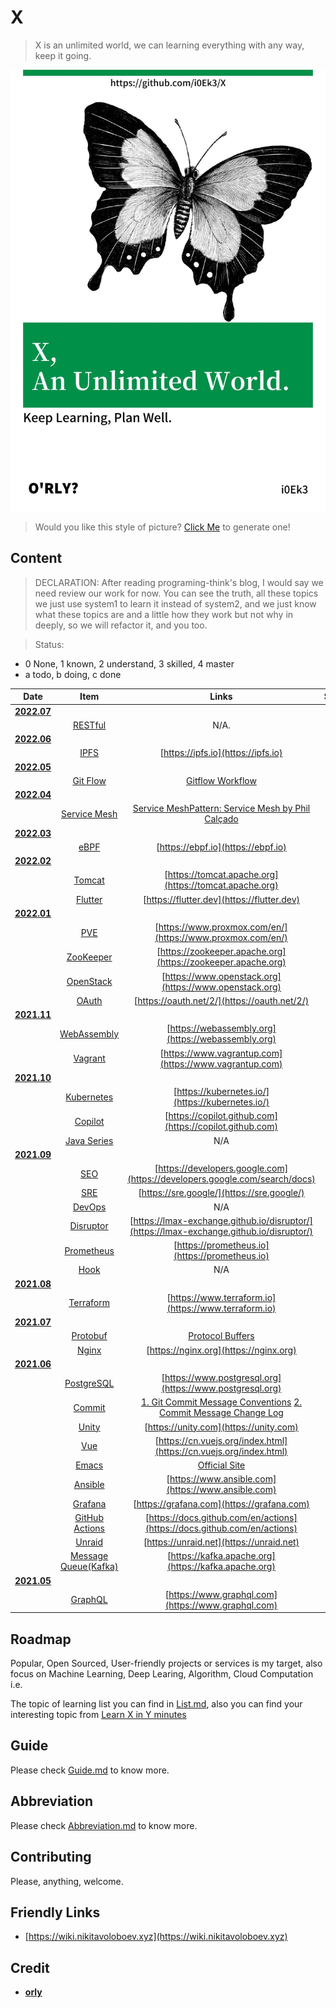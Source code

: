 # X

> X is an unlimited world, we can learning everything with any way, keep it going.

![cover](https://github.com/i0Ek3/X/blob/main/media/cover.jpg)

> Would you like this style of picture? [Click Me](https://orly.nanmu.me) to generate one!

## Content

> DECLARATION: After reading programing-think's blog, I would say we need review our work for now. You can see the truth, all these topics we just use system1 to learn it instead of system2, and we just know what these topics are and a little how they work but not why in deeply, so we will refactor it, and you too. 

> Status: 

- 0 None, 1 known, 2 understand, 3 skilled, 4 master
- a todo, b doing, c done

| Date                                                        | Item                                                                     | Links                                                                                                                                                                                                                                                  | Status |
|:-----------------------------------------------------------:|:------------------------------------------------------------------------:|:------------------------------------------------------------------------------------------------------------------------------------------------------------------------------------------------------------------------------------------------------:|:------:|
| **[2022.07](https://github.com/i0Ek3/X/tree/main/2022/07)** |                                                                          |                                                                                                                                                                                                                                                        |        |
|                                                             | [RESTful](https://github.com/i0Ek3/X/tree/main/2022/07/RESTful)          | N/A.                                                                                                                                                                                                                                                   | 2b     |
| **[2022.06](https://github.com/i0Ek3/X/tree/main/2022/06)** |                                                                          |                                                                                                                                                                                                                                                        |        |
|                                                             | [IPFS](https://github.com/i0Ek3/X/tree/main/2022/06/IPFS)                | [https://ipfs.io](https://ipfs.io)                                                                                                                                                                                                                     | 2b     |
| **[2022.05](https://github.com/i0Ek3/X/tree/main/2022/05)** |                                                                          |                                                                                                                                                                                                                                                        |        |
|                                                             | [Git Flow](https://github.com/i0Ek3/X/tree/main/2022/05/GitFlow)         | [Gitflow Workflow](https://www.atlassian.com/git/tutorials/comparing-workflows/gitflow-workflow)                                                                                                                                                       | 3c     |
| **[2022.04](https://github.com/i0Ek3/X/tree/main/2022/04)** |                                                                          |                                                                                                                                                                                                                                                        |        |
|                                                             | [Service Mesh](https://github.com/i0Ek3/X/tree/main/2022/04/ServiceMesh) | [Service Mesh](https://en.wikipedia.org/wiki/Service_mesh)[Pattern: Service Mesh by Phil Calçado](https://philcalcado.com/2017/08/03/pattern_service_mesh.html)                                                                                        | 2b     |
| **[2022.03](https://github.com/i0Ek3/X/tree/main/2022/03)** |                                                                          |                                                                                                                                                                                                                                                        |        |
|                                                             | [eBPF](https://github.com/i0Ek3/X/tree/main/2022/03/eBPF)                | [https://ebpf.io](https://ebpf.io)                                                                                                                                                                                                                     | 1a     |
| **[2022.02](https://github.com/i0Ek3/X/tree/main/2022/02)** |                                                                          |                                                                                                                                                                                                                                                        |        |
|                                                             | [Tomcat](https://github.com/i0Ek3/X/tree/main/2022/02/Tomcat)            | [https://tomcat.apache.org](https://tomcat.apache.org)                                                                                                                                                                                                 | 1b     |
|                                                             | [Flutter](https://github.com/i0Ek3/X/tree/main/2022/02/Flutter)          | [https://flutter.dev](https://flutter.dev)                                                                                                                                                                                                             | 1b     |
| **[2022.01](https://github.com/i0Ek3/X/tree/main/2022/01)** |                                                                          |                                                                                                                                                                                                                                                        |        |
|                                                             | [PVE](https://github.com/i0Ek3/X/tree/main/2022/01/PVE)                  | [https://www.proxmox.com/en/](https://www.proxmox.com/en/)                                                                                                                                                                                             | 1b     |
|                                                             | [ZooKeeper](https://github.com/i0Ek3/X/tree/main/2022/01/ZooKeeper)      | [https://zookeeper.apache.org](https://zookeeper.apache.org)                                                                                                                                                                                           | 1b     |
|                                                             | [OpenStack](https://github.com/i0Ek3/X/tree/main/2022/01/OpenStack)      | [https://www.openstack.org](https://www.openstack.org)                                                                                                                                                                                                 | 1b     |
|                                                             | [OAuth](https://github.com/i0Ek3/X/tree/main/2022/01/OAuth)              | [https://oauth.net/2/](https://oauth.net/2/)                                                                                                                                                                                                           | 1b     |
| **[2021.11](https://github.com/i0Ek3/X/tree/main/2021/11)** |                                                                          |                                                                                                                                                                                                                                                        |        |
|                                                             | [WebAssembly](https://github.com/i0Ek3/X/tree/main/2021/11/WebAssembly)  | [https://webassembly.org](https://webassembly.org)                                                                                                                                                                                                     | 1b     |
|                                                             | [Vagrant](https://github.com/i0Ek3/X/tree/main/2021/11/Vagrant)          | [https://www.vagrantup.com](https://www.vagrantup.com)                                                                                                                                                                                                 | 1b     |
| **[2021.10](https://github.com/i0Ek3/X/tree/main/2021/10)** |                                                                          |                                                                                                                                                                                                                                                        |        |
|                                                             | [Kubernetes](https://github.com/i0Ek3/X/tree/main/2021/10/Kubernetes)    | [https://kubernetes.io/](https://kubernetes.io/)                                                                                                                                                                                                       | 1b     |
|                                                             | [Copilot](https://github.com/i0Ek3/X/tree/main/2021/10/Copilot)          | [https://copilot.github.com](https://copilot.github.com)                                                                                                                                                                                               | none   |
|                                                             | [Java Series](https://github.com/i0Ek3/X/tree/main/2021/10/Java)         | N/A                                                                                                                                                                                                                                                    | 1b     |
| **[2021.09](https://github.com/i0Ek3/X/tree/main/2021/09)** |                                                                          |                                                                                                                                                                                                                                                        |        |
|                                                             | [SEO](https://github.com/i0Ek3/X/tree/main/2021/09/SEO)                  | [https://developers.google.com](https://developers.google.com/search/docs)                                                                                                                                                                             | 1b     |
|                                                             | [SRE](https://github.com/i0Ek3/X/tree/main/2021/09/SRE)                  | [https://sre.google/](https://sre.google/)                                                                                                                                                                                                             | 1b     |
|                                                             | [DevOps](https://github.com/i0Ek3/X/tree/main/2021/09/DevOps)            | N/A                                                                                                                                                                                                                                                    | 1b     |
|                                                             | [Disruptor](https://github.com/i0Ek3/X/tree/main/2021/09/Disruptor)      | [https://lmax-exchange.github.io/disruptor/](https://lmax-exchange.github.io/disruptor/)                                                                                                                                                               | 1b     |
|                                                             | [Prometheus](https://github.com/i0Ek3/X/tree/main/2021/09/Prometheus)    | [https://prometheus.io](https://prometheus.io)                                                                                                                                                                                                         | 1b     |
|                                                             | [Hook](https://github.com/i0Ek3/X/tree/main/2021/09/Hook)                | N/A                                                                                                                                                                                                                                                    | 1b     |
| **[2021.08](https://github.com/i0Ek3/X/tree/main/2021/08)** |                                                                          |                                                                                                                                                                                                                                                        |        |
|                                                             | [Terraform](https://github.com/i0Ek3/X/tree/main/2021/08/Terraform)      | [https://www.terraform.io](https://www.terraform.io)                                                                                                                                                                                                   | 1b     |
| **[2021.07](https://github.com/i0Ek3/X/tree/main/2021/07)** |                                                                          |                                                                                                                                                                                                                                                        |        |
|                                                             | [Protobuf](https://github.com/i0Ek3/X/tree/main/2021/07/Protobuf)        | [Protocol Buffers](https://developers.google.com/protocol-buffers/)                                                                                                                                                                                    | 1b     |
|                                                             | [Nginx](https://github.com/i0Ek3/X/tree/main/2021/07/Nginx)              | [https://nginx.org](https://nginx.org)                                                                                                                                                                                                                 | 1b     |
| **[2021.06](https://github.com/i0Ek3/X/tree/main/2021/06)** |                                                                          |                                                                                                                                                                                                                                                        |        |
|                                                             | [PostgreSQL](https://github.com/i0Ek3/X/tree/main/2021/06/PostgreSQL)    | [https://www.postgresql.org](https://www.postgresql.org)                                                                                                                                                                                               | 2b     |
|                                                             | [Commit](https://github.com/i0Ek3/X/tree/main/2021/06/Commit)            | [1. Git Commit Message Conventions](https://docs.google.com/document/d/1QrDFcIiPjSLDn3EL15IJygNPiHORgU1_OOAqWjiDU5Y/edit#heading=h.greljkmo14y0) [2. Commit Message Change Log](http://www.ruanyifeng.com/blog/2016/01/commit_message_change_log.html) | 3c     |
|                                                             | [Unity](https://github.com/i0Ek3/X/tree/main/2021/06/Unity)              | [https://unity.com](https://unity.com)                                                                                                                                                                                                                 | 1a     |
|                                                             | [Vue](https://github.com/i0Ek3/X/tree/main/2021/06/Vue)                  | [https://cn.vuejs.org/index.html](https://cn.vuejs.org/index.html)                                                                                                                                                                                     | 1b     |
|                                                             | [Emacs](https://github.com/i0Ek3/X/tree/main/2021/06/Emacs)              | [Official Site](https://www.gnu.org/savannah-checkouts/gnu/emacs/emacs.html)                                                                                                                                                                           | 1b     |
|                                                             | [Ansible](https://github.com/i0Ek3/X/tree/main/2021/06/Ansible)          | [https://www.ansible.com](https://www.ansible.com)                                                                                                                                                                                                     | 1b     |
|                                                             | [Grafana](https://github.com/i0Ek3/X/tree/main/2021/06/Grafana)          | [https://grafana.com](https://grafana.com)                                                                                                                                                                                                             | 1b     |
|                                                             | [GitHub Actions](https://github.com/i0Ek3/X/tree/main/2021/06/Actions)   | [https://docs.github.com/en/actions](https://docs.github.com/en/actions)                                                                                                                                                                               | 3b     |
|                                                             | [Unraid](https://github.com/i0Ek3/X/tree/main/2021/06/Unraid)            | [https://unraid.net](https://unraid.net)                                                                                                                                                                                                               | 0a     |
|                                                             | [Message Queue(Kafka)](https://github.com/i0Ek3/X/tree/main/2021/06/MQ)  | [https://kafka.apache.org](https://kafka.apache.org)                                                                                                                                                                                                   | 2b     |
| **[2021.05](https://github.com/i0Ek3/X/tree/main/2021/05)** |                                                                          |                                                                                                                                                                                                                                                        |        |
|                                                             | [GraphQL](https://github.com/i0Ek3/X/tree/main/2021/05/GraphQL)          | [https://www.graphql.com](https://www.graphql.com)                                                                                                                                                                                                     | 1b     |

## Roadmap

Popular, Open Sourced, User-friendly projects or services is my target, also focus on Machine Learning, Deep Learing, Algorithm, Cloud Computation i.e.

The topic of learning list you can find in [List.md](https://github.com/i0Ek3/X/blob/main/List.md), also you can find your interesting topic from [Learn X in Y minutes](https://learnxinyminutes.com)

## Guide

Please check [Guide.md](https://github.com/i0Ek3/X/blob/main/Guide.md) to know more.

## Abbreviation

Please check [Abbreviation.md](https://github.com/i0Ek3/X/blob/main/Abbreviation.md) to know more.

## Contributing

Please, anything, welcome.

## Friendly Links

- [https://wiki.nikitavoloboev.xyz](https://wiki.nikitavoloboev.xyz)

## Credit

- **[orly](https://github.com/nanmu42/orly)**
